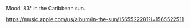Mood: 83° in the Caribbean sun.

[<span class="invisible">https://</span><span class="ellipsis">music.apple.com/us/album/in-th</span><span class="invisible">e-sun/1565522281?i=1565522511</span>](https://music.apple.com/us/album/in-the-sun/1565522281?i=1565522511)